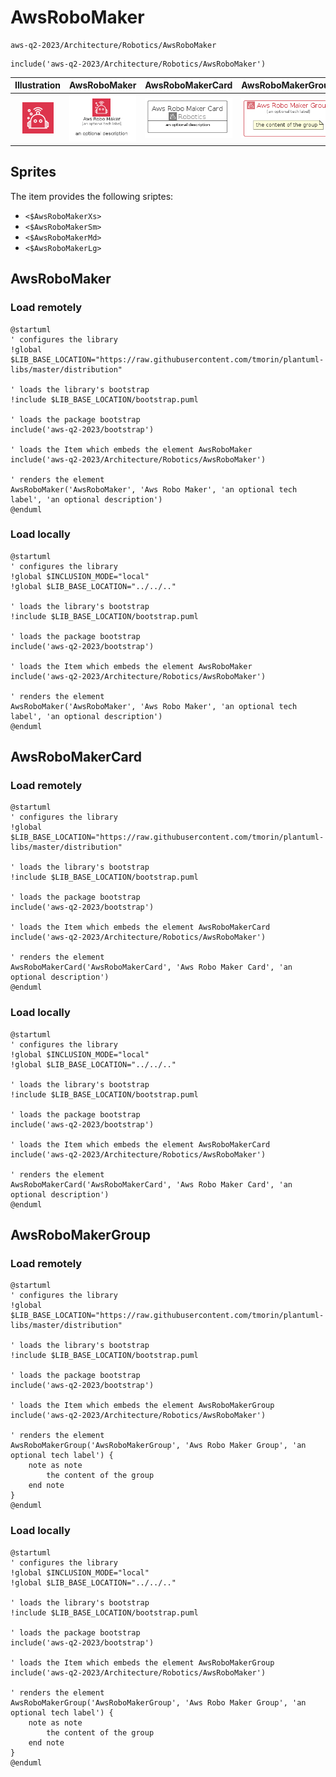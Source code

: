 # AwsRoboMaker


```text
aws-q2-2023/Architecture/Robotics/AwsRoboMaker
```

```text
include('aws-q2-2023/Architecture/Robotics/AwsRoboMaker')
```



| Illustration | AwsRoboMaker | AwsRoboMakerCard | AwsRoboMakerGroup |
| :---: | :---: | :---: | :---: |
| ![illustration for Illustration](../../../aws-q2-2023/Architecture/Robotics/AwsRoboMaker.png) | ![illustration for AwsRoboMaker](../../../aws-q2-2023/Architecture/Robotics/AwsRoboMaker.Local.png) | ![illustration for AwsRoboMakerCard](../../../aws-q2-2023/Architecture/Robotics/AwsRoboMakerCard.Local.png) | ![illustration for AwsRoboMakerGroup](../../../aws-q2-2023/Architecture/Robotics/AwsRoboMakerGroup.Local.png) |



## Sprites
The item provides the following sriptes:

- `<$AwsRoboMakerXs>`
- `<$AwsRoboMakerSm>`
- `<$AwsRoboMakerMd>`
- `<$AwsRoboMakerLg>`





## AwsRoboMaker

### Load remotely
```plantuml
@startuml
' configures the library
!global $LIB_BASE_LOCATION="https://raw.githubusercontent.com/tmorin/plantuml-libs/master/distribution"

' loads the library's bootstrap
!include $LIB_BASE_LOCATION/bootstrap.puml

' loads the package bootstrap
include('aws-q2-2023/bootstrap')

' loads the Item which embeds the element AwsRoboMaker
include('aws-q2-2023/Architecture/Robotics/AwsRoboMaker')

' renders the element
AwsRoboMaker('AwsRoboMaker', 'Aws Robo Maker', 'an optional tech label', 'an optional description')
@enduml
```

### Load locally
```plantuml
@startuml
' configures the library
!global $INCLUSION_MODE="local"
!global $LIB_BASE_LOCATION="../../.."

' loads the library's bootstrap
!include $LIB_BASE_LOCATION/bootstrap.puml

' loads the package bootstrap
include('aws-q2-2023/bootstrap')

' loads the Item which embeds the element AwsRoboMaker
include('aws-q2-2023/Architecture/Robotics/AwsRoboMaker')

' renders the element
AwsRoboMaker('AwsRoboMaker', 'Aws Robo Maker', 'an optional tech label', 'an optional description')
@enduml
```

## AwsRoboMakerCard

### Load remotely
```plantuml
@startuml
' configures the library
!global $LIB_BASE_LOCATION="https://raw.githubusercontent.com/tmorin/plantuml-libs/master/distribution"

' loads the library's bootstrap
!include $LIB_BASE_LOCATION/bootstrap.puml

' loads the package bootstrap
include('aws-q2-2023/bootstrap')

' loads the Item which embeds the element AwsRoboMakerCard
include('aws-q2-2023/Architecture/Robotics/AwsRoboMaker')

' renders the element
AwsRoboMakerCard('AwsRoboMakerCard', 'Aws Robo Maker Card', 'an optional description')
@enduml
```

### Load locally
```plantuml
@startuml
' configures the library
!global $INCLUSION_MODE="local"
!global $LIB_BASE_LOCATION="../../.."

' loads the library's bootstrap
!include $LIB_BASE_LOCATION/bootstrap.puml

' loads the package bootstrap
include('aws-q2-2023/bootstrap')

' loads the Item which embeds the element AwsRoboMakerCard
include('aws-q2-2023/Architecture/Robotics/AwsRoboMaker')

' renders the element
AwsRoboMakerCard('AwsRoboMakerCard', 'Aws Robo Maker Card', 'an optional description')
@enduml
```

## AwsRoboMakerGroup

### Load remotely
```plantuml
@startuml
' configures the library
!global $LIB_BASE_LOCATION="https://raw.githubusercontent.com/tmorin/plantuml-libs/master/distribution"

' loads the library's bootstrap
!include $LIB_BASE_LOCATION/bootstrap.puml

' loads the package bootstrap
include('aws-q2-2023/bootstrap')

' loads the Item which embeds the element AwsRoboMakerGroup
include('aws-q2-2023/Architecture/Robotics/AwsRoboMaker')

' renders the element
AwsRoboMakerGroup('AwsRoboMakerGroup', 'Aws Robo Maker Group', 'an optional tech label') {
    note as note
        the content of the group
    end note
}
@enduml
```

### Load locally
```plantuml
@startuml
' configures the library
!global $INCLUSION_MODE="local"
!global $LIB_BASE_LOCATION="../../.."

' loads the library's bootstrap
!include $LIB_BASE_LOCATION/bootstrap.puml

' loads the package bootstrap
include('aws-q2-2023/bootstrap')

' loads the Item which embeds the element AwsRoboMakerGroup
include('aws-q2-2023/Architecture/Robotics/AwsRoboMaker')

' renders the element
AwsRoboMakerGroup('AwsRoboMakerGroup', 'Aws Robo Maker Group', 'an optional tech label') {
    note as note
        the content of the group
    end note
}
@enduml
```

